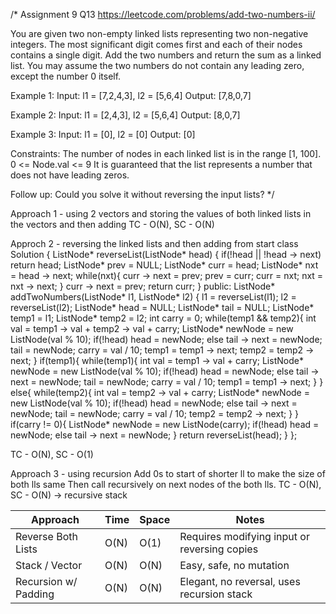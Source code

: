/*
Assignment 9 Q13
https://leetcode.com/problems/add-two-numbers-ii/

You are given two non-empty linked lists representing two non-negative integers. The most significant digit comes first and each of their nodes contains a single digit. Add the two numbers and return the sum as a linked list.
You may assume the two numbers do not contain any leading zero, except the number 0 itself.

Example 1:
Input: l1 = [7,2,4,3], l2 = [5,6,4]
Output: [7,8,0,7]

Example 2:
Input: l1 = [2,4,3], l2 = [5,6,4]
Output: [8,0,7]

Example 3:
Input: l1 = [0], l2 = [0]
Output: [0]
 
Constraints:
The number of nodes in each linked list is in the range [1, 100].
0 <= Node.val <= 9
It is guaranteed that the list represents a number that does not have leading zeros.
 
Follow up: Could you solve it without reversing the input lists?
*/

Approach 1 - using 2 vectors and storing the values of both linked lists in the vectors and then adding
TC - O(N), SC - O(N)

Approch 2 - reversing the linked lists and then adding from start
class Solution {
    ListNode* reverseList(ListNode* head) {
        if(!head || !head -> next) return head;
        ListNode* prev = NULL;
        ListNode* curr = head;
        ListNode* nxt = head -> next;
        while(nxt){
            curr -> next = prev;
            prev = curr;
            curr = nxt;
            nxt = nxt -> next;
        }
        curr -> next = prev;
        return curr;
    }
public:
    ListNode* addTwoNumbers(ListNode* l1, ListNode* l2) {
        l1 = reverseList(l1);
        l2 = reverseList(l2);
        ListNode* head = NULL;
        ListNode* tail = NULL;
        ListNode* temp1 = l1;
        ListNode* temp2 = l2;
        int carry = 0;
        while(temp1 && temp2){
            int val = temp1 -> val + temp2 -> val + carry;
            ListNode* newNode = new ListNode(val % 10);
            if(!head) head = newNode;
            else tail -> next = newNode;
            tail = newNode;
            carry = val / 10;
            temp1 = temp1 -> next;
            temp2 = temp2 -> next;
        }
        if(temp1){
            while(temp1){
                int val = temp1 -> val + carry;
                ListNode* newNode = new ListNode(val % 10);
                if(!head) head = newNode;
                else tail -> next = newNode;
                tail = newNode;
                carry = val / 10;
                temp1 = temp1 -> next;
            }
        }
        else{
            while(temp2){
                int val = temp2 -> val + carry;
                ListNode* newNode = new ListNode(val % 10);
                if(!head) head = newNode;
                else tail -> next = newNode;
                tail = newNode;
                carry = val / 10;
                temp2 = temp2 -> next;
            }
        }
        if(carry != 0){
            ListNode* newNode = new ListNode(carry);
            if(!head) head = newNode;
            else tail -> next = newNode;
        }
        return reverseList(head);
    }
};

TC - O(N), SC - O(1)

Approach 3 - using recursion
Add 0s to start of shorter ll to make the size of both lls same
Then call recursively on next nodes of the both lls.
TC - O(N), SC - O(N) -> recursive stack

| Approach             | Time | Space | Notes                                        |
| -------------------- | ---- | ----- | -------------------------------------------- |
| Reverse Both Lists   | O(N) | O(1)  | Requires modifying input or reversing copies |
| Stack / Vector       | O(N) | O(N)  | Easy, safe, no mutation                      |
| Recursion w/ Padding | O(N) | O(N)  | Elegant, no reversal, uses recursion stack   |
